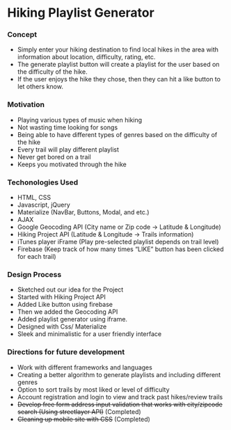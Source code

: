 # Hiking Playlist Generator

### Concept
* Simply enter your hiking destination to find local hikes in the area with information about location, difficulty, rating, etc.
* The generate playlist button will create a playlist for the user based on the difficulty of the hike. 
* If the user enjoys the hike they chose, then they can hit a like button to let others know.

### Motivation
* Playing various types of music when hiking
* Not wasting time looking for songs
* Being able to have different types of genres based on the difficulty of the hike
* Every trail will play different playlist
* Never get bored on a trail
* Keeps you motivated through the hike

### Techonologies Used
* HTML, CSS
* Javascript, jQuery
* Materialize (NavBar, Buttons, Modal, and etc.)
* AJAX
* Google Geocoding API (City name or Zip code -> Latitude & Longitude)
* Hiking Project API  (Latitude & Longitude -> Trails information)
* iTunes player iFrame (Play pre-selected playlist depends on trail level)
* Firebase (Keep track of how many times “LIKE” button has been clicked for each trail)

### Design Process
* Sketched out our idea for the Project
* Started with Hiking Project API  
* Added Like button using  firebase
* Then we added the Geocoding API
* Added playlist generator using iframe.
* Designed with Css/ Materialize
* Sleek and minimalistic for a user friendly interface

### Directions for future development
* Work with different frameworks and languages
* Creating a better algorithm to generate playlists and including different genres
* Option to  sort trails by most liked or level of difficulty
* Account registration and login to view and track past hikes/review trails
* ~~Develop free form address input validation that works with city/zipcode search (Using streetlayer API)~~ (Completed)
* ~~Cleaning up mobile site with CSS~~ (Completed)
